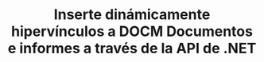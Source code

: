 ---
############################# Static ############################
layout: "auto-gen-gist"
draft: false
path: "es/assembly/net/hyperlink/docm/"
otherformats: PDF HTML XPS TIFF MHTML TXT XAML EPUB SVG PS PCL XML OTT OXPS MD POT OTP DOC DOCX DOT DOTX DOTM RTF ODT OTT XLS XLT XLSX XLSM XLTX XLTM XLSB ODS PPT PPTX PPTM PPS PPSX PPSM  POTX POTM ODP EML EMLX MSG 

############################# Head ############################
head_title: ".NET API para insertar dinámicamente hipervínculos en DOCM Documentos"
head_description: "GroupDocs.Assembly .NET API permite a los desarrolladores insertar dinámicamente hipervínculos a correos electrónicos, informes o documentos como PDF DOC, DOCX, RTF, XLSX, CSV, PPTX, EML, MSG y más."

############################# Header ############################
title: "Inserte dinámicamente hipervínculos a DOCM Documentos e informes a través de la API de .NET"
description: "GroupDocs.Assembly .NET API permite a los programadores insertar dinámicamente hipervínculos a informes, correos electrónicos y documentos de Office como PDF DOC, DOCX, RTF, XLSX, CSV, PPT, PPTX, EML, HTML, MSG y más."

######################### Download Button #######################
button:
    enable: true

############################# About ############################
about:
    enable: true
    title: "¿Cómo insertar dinámicamente hipervínculos en informes, correos electrónicos y varios documentos?"
    content: |
       Esta página web explicará cómo los usuarios pueden insertar dinámicamente hipervínculos a su informe, mensaje de correo electrónico y varios tipos de documentos dentro de sus propias aplicaciones .NET. Los hipervínculos son la columna vertebral de la World Wide Web y se pueden utilizar para vincular diferentes páginas, documentos o hacer clic en para saltar a una nueva sección dentro del documento actual. GroupDocs.Assembly .NET es una API muy poderosa que ayuda a los desarrolladores de software a agregar hipervínculos dinámicamente dentro de sus documentos o informes con solo un par de líneas de código. Ha incluido soporte para algunos de los tipos de documentos más populares, como PDF, HTML, correo electrónico de Outlook, Microsoft Office Word, hojas de cálculo de Excel, presentaciones de PowerPoint y muchos más. Admitía varias funciones avanzadas, como Insertar enlaces a la página del documento, Insertar enlaces a celdas, editar hipervínculos, mostrar texto en lugar del hipervínculo, insertar dinámicamente enlaces desde marcadores, insertar hipervínculos a una diapositiva de presentación y muchas más.

############################# content ############################
steps:
    enable: true
    block:
    - title_left: "Inserción de hipervínculos a documentos de procesamiento de texto a través de .NET"
      content_left: |
       GroupDocs.Assembly .NET API brinda soporte completo para insertar y editar hipervínculos dentro de varios tipos de documentos. El siguiente ejemplo de código C# .NET muestra cómo agregar hipervínculos dentro de un documento de Word con facilidad. 

      title_right: "Cómo agregar hipervínculos en un archivo de Word"
      content_right: |
        * Configuración de documentos de origen y destino
        * Establezca la expresión Uri, así como la expresión de texto de visualización
        * Crear una instancia de la clase [DocumentAssembler](https://apireference.groupdocs.com/assembly/net/groupdocs.assembly/documentassembler)
        * Llame al método [AssembleDocument](https://apireference.groupdocs.com/assembly/net/groupdocs.assembly.documentassembler/assembledocument/methods/1) para ensamblar el documento. es compatible
          * Stream para leer un documento de plantilla.
          * Stream para escribir el documento resultante.
          * Opciones adicionales para cargar y guardar documentos.
          * Información sobre objetos de origen de datos.

      gisthash: "f4a8031406d44941d400088b718f7730"
      gistfile: "insert_hyperlinks_to_word_document.cs"

    - title_left: "Insertar dinámicamente hipervínculos en hojas de cálculo a través de .NET"
      content_left: |
       GroupDocs.Assembly .NET API es totalmente compatible con la adición y el procesamiento de hipervínculos dentro de los archivos de hojas de cálculo. Puede editar fácilmente su ubicación o reemplazarla por una nueva. El siguiente código de C# muestra la facilidad con la que los usuarios pueden insertar hipervínculos en sus archivos de hoja de cálculo dentro de sus propias aplicaciones .NET.

      title_right: "Add hipervínculos a documentos de hoja de cálculo"
      content_right: |
        * Configuración de archivos de hoja de cálculo de origen y destino
        * Establezca la expresión Uri, así como la expresión de texto de visualización
        * Crear una instancia de la clase [DocumentAssembler](https://apireference.groupdocs.com/assembly/net/groupdocs.assembly/documentassembler)
        * Llame al método [AssembleDocument](https://apireference.groupdocs.com/assembly/net/groupdocs.assembly.documentassembler/assembledocument/methods/1) para ensamblar el documento. es compatible
          * Stream para leer un documento de plantilla.
          * Stream para escribir el documento resultante.
          * Opciones adicionales para cargar y guardar documentos.
          * Información sobre objetos de origen de datos.

      gisthash: "c2f9cd8bb06f9a7a2c444621ebf82696"
      gistfile: "insert_hyperlinks_in_spreadsheet_documents.cs"

    - title_left: "Agregue hipervínculos a la presentación de PowerPoint a través de la API de .NET"
      content_left: |
       GroupDocs.Assembly para .NET ayuda a los profesionales del software a crear aplicaciones para administrar varios tipos de documentos. El siguiente ejemplo de código demuestra cómo los desarrolladores de software pueden agregar hipervínculos dentro de sus documentos de presentación de PowerPoint. 

      title_right: "Cómo agregar hipervínculos en presentaciones"
      content_right: |
        * Configuración de archivos de presentación de origen y destino
        * Establecer Uri y mostrar expresiones de texto
        * Crear una instancia de la clase [DocumentAssembler](https://apireference.groupdocs.com/assembly/net/groupdocs.assembly/documentassembler)
        * Llame al método [AssembleDocument](https://apireference.groupdocs.com/assembly/net/groupdocs.assembly.documentassembler/assembledocument/methods/1) para ensamblar el documento. es compatible
          * Stream para leer un documento de plantilla.
          * Stream para escribir el documento resultante.
          * Opciones adicionales para cargar y guardar documentos.
          * Información sobre objetos de origen de datos.

      gisthash: "49e1ca9eccc41942372c23c14f98ecef"
      gistfile: "insert_hyperlinks_in_presentation_documents.cs"

    - title_left: ".NET API para insertar hipervínculos en correos electrónicos"
      content_left: |
       GroupDocs.Assembly .NET API permite a los profesionales del software insertar hipervínculos dentro de sus documentos de correo electrónico. El siguiente código .NET demuestra la facilidad con la que los programadores pueden agregar hipervínculos a sus mensajes de correo electrónico y enviarlos a otros usuarios desde sus propias aplicaciones .NET. 

      title_right: "Agregar hipervínculos a documentos de correo electrónico"
      content_right: |
        * Configuración de archivos de hoja de cálculo de origen y destino
        * Establecer Uri y mostrar expresiones de texto
        * Crear una instancia de la clase [DocumentAssembler](https://apireference.groupdocs.com/assembly/net/groupdocs.assembly/documentassembler)
        * Llame al método [AssembleDocument](https://apireference.groupdocs.com/assembly/net/groupdocs.assembly.documentassembler/assembledocument/methods/1) para ensamblar el documento. es compatible
          * Stream para leer un documento de plantilla.
          * Stream para escribir el documento resultante.
          * Opciones adicionales para cargar y guardar documentos.
          * Información sobre objetos de origen de datos.

      gisthash: "8c119b4faa0334179854e164d87d3e7b"
      gistfile: "insert_hyperlinks_in_email_documents.cs"  

    - title_left: "Requisitos del sistema"
      content_left: |
        Las API de GroupDocs.Assembly .NET son compatibles con todas las principales plataformas y sistemas operativos. Para obtener una guía completa de requisitos del sistema, visite [requisitos del sistema](https://docs.groupdocs.com/assembly/net/system-requirements/) Antes de ejecutar el código a continuación, asegúrese de tener los siguientes requisitos previos instalados en su sistema:
         * Sistemas Operativos: Microsoft Windows, Linux, Mac OS
         * Entorno de desarrollo: Visual Studio, Xamarin, MonoDevelop, etc.
         * Marcos: .NET Framework, .NET Standard, .NET Core, Mono
         * Obtenga la última versión de las API GroupDocs.Assembly .NET de [NuGet](https://www.nuget.org/packages/GroupDocs.Assembly/)
        
      title_right: "Por qué usar GroupDocs.Assembly"
      content_right: |
        * Permita a los usuarios crear documentos personalizados a partir de plantillas.
        * No se requiere software adicional para crear y automatizar documentos
        * Capacidad para generar un documento de salida basado en la fuente de datos
        * Insertar dinámicamente el contenido del documento en el informe
        * Adjunte dinámicamente archivos adjuntos de correo electrónico e inserte hipervínculos en informes
        * Eliminación automática de párrafos vacíos
        * Soporte completo para múltiples formatos de datos
        * Soporte de archivos adjuntos de correo electrónico dinámico

demos:
    enable: true
        

more_formats:
    enable: true


back_to_top:
    enable: true
---